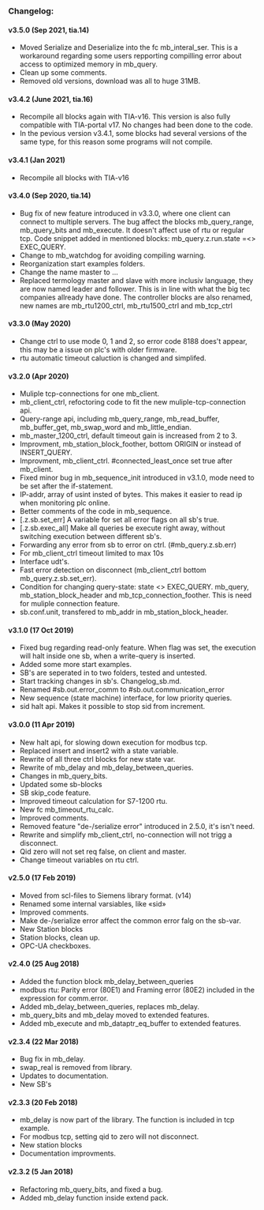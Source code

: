 ﻿### Changelog:


#### v3.5.0 (Sep 2021, tia.14) 
- Moved Serialize and Deserialize into the fc mb_interal_ser. This is a 
  workaround regarding some users repporting compilling error about access to
  optimized memory in mb_query.
- Clean up some comments.
- Removed old versions, download was all to huge 31MB.

#### v3.4.2 (June 2021, tia.16)
- Recompile all blocks again with TIA-v16. This version is also fully 
  compatible with TIA-portal v17. No changes had been done to the code.
- In the pevious version v3.4.1, some blocks had several versions of the same 
  type, for this reason some programs will not compile.

#### v3.4.1 (Jan 2021)
- Recompile all blocks with TIA-v16

#### v3.4.0 (Sep 2020, tia.14)
- Bug fix of new feature introduced in v3.3.0, where one client can connect to 
  multiple servers. The bug affect the blocks mb_query_range, mb_query_bits and 
  mb_execute. It doesn't affect use of rtu or regular tcp. Code snippet added in 
  mentioned blocks: mb_query.z.run.state =<> EXEC_QUERY.
- Change to mb_watchdog for avoiding compiling warning.
- Reorganization start examples folders.
- Change the name master to ...
- Replaced termology master and slave with more inclusiv language, they are now 
  named leader and follower. This is in line with what the big tec companies 
  allready have done. The controller blocks are also renamed, new names are 
  mb_rtu1200_ctrl, mb_rtu1500_ctrl and mb_tcp_ctrl

#### v3.3.0 (May 2020)
- Change ctrl to use mode 0, 1 and 2, so error code 8188 does't appear, this may
  be a issue on plc's with older firmware.
- rtu automatic timeout caluction is changed and simplifed.

#### v3.2.0 (Apr 2020)
- Muliple tcp-connections for one mb_client.
- mb_client_ctrl, refoctoring code to fit the new muliple-tcp-connection api.
- Query-range api, including mb_query_range, mb_read_buffer, mb_buffer_get, 
  mb_swap_word and mb_little_endian.
- mb_master_1200_ctrl, default timeout gain is increased from 2 to 3.
- Improvment, mb_station_block_foother, bottom ORIGIN or instead of INSERT_QUERY.
- Improvment, mb_client_ctrl. #connected_least_once set true after mb_client.
- Fixed minor bug in mb_sequence_init introduced in v3.1.0, mode need to be set 
  after the if-statement.
- IP-addr, array of usint insted of bytes. This makes it easier to read ip when 
  monitoring plc online.
- Better comments of the code in mb_sequence.
- [.z.sb.set_err] A variable for set all error flags on all sb's true.
- [.z.sb.exec_all] Make all queries be execute right away, without switching
  execution between different sb's.
- Forwarding any error from sb to error on ctrl. (#mb_query.z.sb.err)
- For mb_client_ctrl timeout limited to max 10s
- Interface udt's.
- Fast error detection on disconnect (mb_client_ctrl bottom mb_query.z.sb.set_err).
- Condition for changing query-state: state <> EXEC_QUERY. mb_query, 
  mb_station_block_header and mb_tcp_connection_foother. This is need for muliple
  connection feature.
- sb.conf.unit, transfered to mb_addr in mb_station_block_header.

#### v3.1.0 (17 Oct 2019)
- Fixed bug regarding read-only feature. When flag was set, the execution will 
  halt inside one sb, when a write-query is inserted.
- Added some more start examples.
- SB's are seperated in to two folders, tested and untested.
- Start tracking changes in sb's. Changelog_sb.md.
- Renamed #sb.out.error_comm to #sb.out.communication_error
- New sequence (state machine) interface, for low priority queries.
- sid halt api. Makes it possible to stop sid from increment.

#### v3.0.0 (11 Apr 2019)
- New halt api, for slowing down execution for modbus tcp.
- Replaced insert and insert2 with a state variable.
- Rewrite of all three ctrl blocks for new state var.
- Rewrite of mb_delay and mb_delay_between_queries.
- Changes in mb_query_bits.
- Updated some sb-blocks
- SB skip_code feature.
- Improved timeout calculation for S7-1200 rtu.
- New fc mb_timeout_rtu_calc.
- Improved comments.
- Removed feature "de-/serialize error" introduced in 2.5.0, it's isn't need.
- Rewrite and simplify mb_client_ctrl, no-connection will not trigg a disconnect.
- Qid zero will not set req false, on client and master.
- Change timeout variables on rtu ctrl.

#### v2.5.0 (17 Feb 2019)
- Moved from scl-files to Siemens library format. (v14)
- Renamed some internal varsiables, like «sid»
- Improved comments.
- Make de-/serialize error affect the common error falg on the sb-var. 
- New Station blocks
- Station blocks, clean up.
- OPC-UA checkboxes.

#### v2.4.0 (25 Aug 2018)
- Added the function block mb_delay_between_queries
- modbus rtu: Parity error (80E1) and Framing error (80E2) included in the expression for comm.error.
- Added mb_delay_between_queries, replaces mb_delay.
- mb_query_bits and mb_delay moved to extended features.
- Added mb_execute and mb_dataptr_eq_buffer to extended features.

#### v2.3.4 (22 Mar 2018)
- Bug fix in mb_delay.
- swap_real is removed from library.
- Updates to documentation.
- New SB's

#### v2.3.3 (20 Feb 2018)
- mb_delay is now part of the library. The function is included in tcp example.
- For modbus tcp, setting qid to zero will not disconnect.
- New station blocks
- Documentation improvments.

#### v2.3.2 (5 Jan 2018)
- Refactoring mb_query_bits, and fixed a bug.
- Added mb_delay function inside extend pack.
